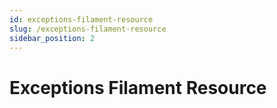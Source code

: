 ```yaml
---
id: exceptions-filament-resource
slug: /exceptions-filament-resource
sidebar_position: 2
---
```


# Exceptions Filament Resource